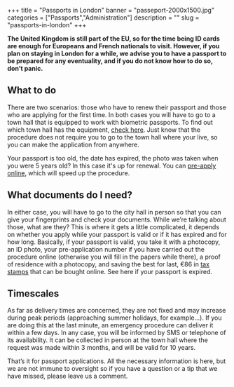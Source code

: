 ﻿+++
title = "Passports in London"
banner = "passeport-2000x1500.jpg"
categories = ["Passports","Administration"]
description = ""
slug = "passports-in-london"
+++

**The United Kingdom is still part of the EU, so for the time being ID cards are enough for Europeans and French nationals to visit. However, if you plan on staying in London for a while, we advise you to have a passport to be prepared for any eventuality, and if you do not know how to do so, don’t panic.** 

## What to do

There are two scenarios: those who have to renew their passport and those who are applying for the first time. In both cases you will have to go to a town hall that is equipped to work with biometric passports. To find out which town hall has the equipment, <a href="https://passeport.ants.gouv.fr/Services-associes/Ou-faire-une-demande-de-passeport-CNI">check here</a>. Just know that the procedure does not require you to go to the town hall where your live, so you can make the application from anywhere.

Your passport is too old, the date has expired, the photo was taken when you were 5 years old? In this case it's up for renewal. You can <a href="https://passeport.ants.gouv.fr/Vos-demarches/Realiser-une-pre-demande-de-passeport">pre-apply online</a>, which will speed up the procedure. 

## What documents do I need?

In either case, you will have to go to the city hall in person so that you can give your fingerprints and check your documents. While we’re talking about those, what are they? This is where it gets a little complicated, it depends on whether you apply while your passport is valid or if it has expired and for how long. Basically, if your passport is valid, you take it with a photocopy, an ID photo, your pre-application number if you have carried out the procedure online (otherwise you will fill in the papers while there), a proof of residence with a photocopy, and saving the best for last, €86 in <a href="https://timbres.impots.gouv.fr/index.jsp">tax stamps</a> that can be bought online. See here if your passport is expired. 

## Timescales

As far as delivery times are concerned, they are not fixed and may increase during peak periods (approaching summer holidays, for example...). If you are doing this at the last minute, an emergency procedure can deliver it within a few days. In any case, you will be informed by SMS or telephone of its availability. It can be collected in person at the town hall where the request was made within 3 months, and will be valid for 10 years.

That’s it for passport applications. All the necessary information is here, but we are not immune to oversight so if you have a question or a tip that we have missed, please leave us a comment. 

